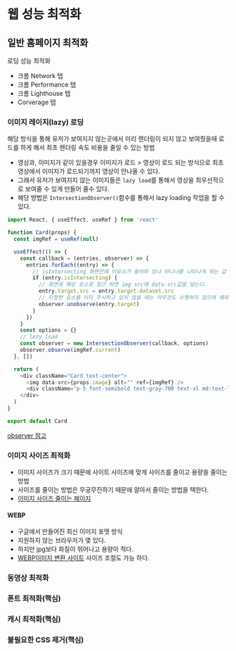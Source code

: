 # 웹 성능 최적화

## 일반 홈페이지 최적화

로딩 성능 최적화

- 크롬 Network 탭
- 크롬 Performance 탭
- 크롬 Lighthouse 탭
- Corverage 탭

### 이미지 레이지(lazy) 로딩

해당 방식을 통해 유저가 보여지지 않는곳에서 미리 렌더링이 되지 않고 보여줬을때 로드를 하게 해서 최초 렌더링 속도 비용을 줄일 수 있는 방법

- 영상과, 이미지가 같이 있을경우 이미지가 로드 > 영상이 로드 되는 방식으로 최초 영상에서 이미지가 로드되기까지 영상이 안나올 수 있다.
- 그래서 유저가 보여지지 않는 이미지들은 `lazy load`를 통해서 영상을 최우선적으로 보여줄 수 있게 만들어 줄수 있다.
- 해당 방법은 `IntersectionObserver()`함수를 통해서 lazy loading 작업을 할 수 있다.

```javascript
import React, { useEffect, useRef } from 'react'

function Card(props) {
  const imgRef = useRef(null)

  useEffect(() => {
    const callback = (entries, observer) => {
      entries.forEach((entry) => {
        // isIntersecting 화면안에 이요소가 들어와 있냐 아니냐를 나타나게 하는 값
        if (entry.isIntersecting) {
          // 화면에 해당 요소로 접근 하면 img src에 data-src값을 넣는다.
          entry.target.src = entry.target.dataset.src
          // 지정한 요소를 이미 주시하고 있지 않을 때는 아무것도 수행하지 않으며 예외도 발생하지 않습니다.
          observer.unobserve(entry.target)
        }
      })
    }
    const options = {}
    // lazy load
    const observer = new IntersectionObserver(callback, options)
    observer.observe(imgRef.current)
  }, [])

  return (
    <div className="Card text-center">
      <img data-src={props.image} alt="" ref={imgRef} />
      <div className="p-5 font-semibold text-gray-700 text-xl md:text-lg lg:text-xl keep-all">{props.children}</div>
    </div>
  )
}

export default Card
```

[observer 참고](https://developer.mozilla.org/ko/docs/Web/API/IntersectionObserver/IntersectionObserver)

### 이미지 사이즈 최적화

- 이미지 사이즈가 크기 때문에 사이트 사이즈에 맞게 사이즈를 줄이고 용량을 줄이는 방법
- 사이즈를 줄이는 방법은 무궁무진하기 때문에 알아서 줄이는 방법을 택한다.
- [이미지 사이즈 줄이는 페이지](https://tinypng.com/)

#### WEBP

- 구글에서 만들어진 최신 이미지 포맷 방식
- 지원하지 않는 브라우저가 몇 있다.
- 하지만 jpg보다 화질이 뛰어나고 용량이 적다.
- [WEBP이미지 변환 사이트](https://squoosh.app/) 사이즈 조절도 가능 하다.

### 동영상 최적화

### 폰트 최적화(핵심)

### 캐시 최적화(핵심)

### 불필요한 CSS 제거(핵심)
